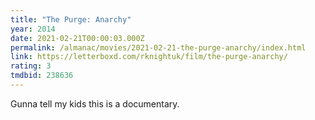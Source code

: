```yaml
---
title: "The Purge: Anarchy"
year: 2014
date: 2021-02-21T00:00:03.000Z
permalink: /almanac/movies/2021-02-21-the-purge-anarchy/index.html
link: https://letterboxd.com/rknightuk/film/the-purge-anarchy/
rating: 3
tmdbid: 238636
---
```


Gunna tell my kids this is a documentary.